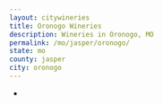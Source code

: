```yaml
---
layout: citywineries
title: Oronogo Wineries
description: Wineries in Oronogo, MO
permalink: /mo/jasper/oronogo/
state: mo
county: jasper
city: oronogo
---
```

-
